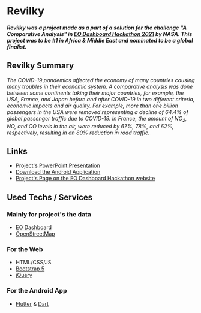 # Revilky

***Revilky was a project made as a part of a solution for the challenge "A Comparative Analysis" in [EO Dashboard Hackathon 2021](https://www.eodashboardhackathon.org/) by NASA.
This project was to be #1 in Africa & Middle East and nominated to be a global finalist.***

## Revilky Summary
*The COVID-19 pandemics affected the economy of many countries causing many troubles in their economic system. A comparative analysis was done between some continents taking their major countries, for example, the USA, France, and Japan before and after COVID-19 in two different criteria, economic impacts and air quality. For example, more than one billion passengers in the USA were removed representing a decline of 64.4% of global passenger traffic due to COVID-19. In France, the amount of NO<sub>2</sub>, NO, and CO levels in the air, were reduced by 67%, 78%, and 62%, respectively, resulting in an 80% reduction in road traffic.*

## Links
 - [Project's PowerPoint Presentation](https://docs.google.com/presentation/d/1L0mmIjSMhCyW_zOD5PqoC2yZ8iEa_KFjTTBrD1J6BxA/edit?usp=sharing)
 - [Download the Android Application](https://mega.nz/file/4BkAEJwY#DPZsNYdTmgVG7Fz3j7zGtFjDYec6nO1dFWdXBswd-sU)
 - [Project's Page on the EO Dashboard Hackathon website](https://www.eodashboardhackathon.org/challenges/interconnected-earth-system-impact/comparative-analysis/teams/revilky/project)
 
## Used Techs / Services
### Mainly for project's the data
 - [EO Dashboard](https://eodashboard.org/)
 - [OpenStreetMap](https://www.openstreetmap.org/)

### For the Web
 - HTML/CSS/JS
 - [Bootstrap 5](https://getbootstrap.com/)
 - [jQuery](https://jquery.com/)
 
 ### For the Android App
 - [Flutter](https://flutter.dev/) & [Dart](https://dart.dev/)
